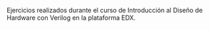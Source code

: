 Ejercicios realizados durante el curso de Introducción al Diseño de Hardware con Verilog en la plataforma EDX.

